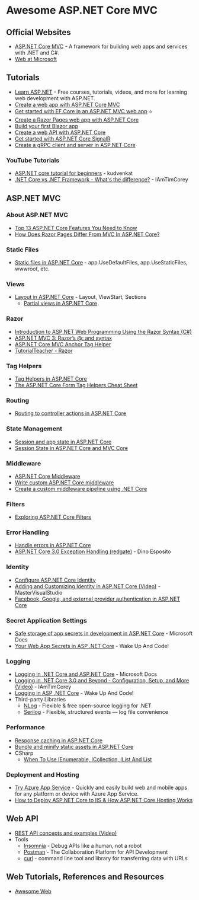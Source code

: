 # Awesome ASP.NET Core MVC

## Official Websites
* [ASP.NET Core MVC](https://dotnet.microsoft.com/apps/aspnet) - A framework for building web apps and services with .NET and C#.
* [Web at Microsoft](https://developer.microsoft.com/en-us/web/)

## Tutorials
* [Learn ASP.NET](https://dotnet.microsoft.com/learn/aspnet) - Free courses, tutorials, videos, and more for learning web development with ASP.NET.
* [Create a web app with ASP.NET Core MVC](https://docs.microsoft.com/en-us/aspnet/core/tutorials/first-mvc-app/)
* [Get started with EF Core in an ASP.NET MVC web app](https://docs.microsoft.com/en-us/aspnet/core/data/ef-mvc/intro?view=aspnetcore-2.2) :star:
* [Create a Razor Pages web app with ASP.NET Core](https://docs.microsoft.com/en-us/aspnet/core/tutorials/razor-pages/)
* [Build your first Blazor app](https://docs.microsoft.com/en-us/aspnet/core/tutorials/build-your-first-blazor-app)
* [Create a web API with ASP.NET Core](https://docs.microsoft.com/en-us/aspnet/core/tutorials/first-web-api)
* [Get started with ASP.NET Core SignalR](https://docs.microsoft.com/en-us/aspnet/core/tutorials/signalr)
* [Create a gRPC client and server in ASP.NET Core](https://docs.microsoft.com/en-us/aspnet/core/tutorials/grpc/grpc-start)

### YouTube Tutorials
* [ASP.NET core tutorial for beginners](https://www.youtube.com/playlist?list=PL6n9fhu94yhVkdrusLaQsfERmL_Jh4XmU) - kudvenkat
* [.NET Core vs .NET Framework - What's the difference?](https://www.youtube.com/watch?v=79UWvR734wI) - IAmTimCorey

## ASP.NET MVC
### About ASP.NET MVC
* [Top 13 ASP.NET Core Features You Need to Know](https://stackify.com/asp-net-core-features/)
* [How Does Razor Pages Differ From MVC In ASP.NET Core?](https://exceptionnotfound.net/razor-pages-how-does-it-differ-from-mvc-in-asp-net-core/)

### Static Files
* [Static files in ASP.NET Core](https://docs.microsoft.com/en-us/aspnet/core/fundamentals/static-files) - app.UseDefaultFiles, app.UseStaticFiles, wwwroot, etc.

### Views
* [Layout in ASP.NET Core](https://docs.microsoft.com/en-us/aspnet/core/mvc/views/layout?view=aspnetcore-3.0) - Layout, ViewStart, Sections
  * [Partial views in ASP.NET Core](https://docs.microsoft.com/en-us/aspnet/core/mvc/views/partial)

### Razor
* [Introduction to ASP.NET Web Programming Using the Razor Syntax (C#)](https://docs.microsoft.com/en-us/aspnet/web-pages/overview/getting-started/introducing-razor-syntax-c)
* [ASP.NET MVC 3: Razor’s @: and <text> syntax](https://weblogs.asp.net/scottgu/asp-net-mvc-3-razor-s-and-lt-text-gt-syntax)
* [ASP.NET Core MVC Anchor Tag Helper](https://www.davepaquette.com/archive/2015/06/01/mvc-6-anchor-tag-helper.aspx)
* [TutorialTeacher - Razor](http://www.tutorialsteacher.com/mvc/razor-syntax)

### Tag Helpers
* [Tag Helpers in ASP.NET Core](https://docs.microsoft.com/en-us/aspnet/core/mvc/views/tag-helpers/intro)
* [The ASP.NET Core Form Tag Helpers Cheat Sheet](https://jonhilton.net/aspnet-core-forms-cheat-sheet/)

### Routing
  * [Routing to controller actions in ASP.NET Core](https://docs.microsoft.com/en-us/aspnet/core/mvc/controllers/routing)

### State Management
* [Session and app state in ASP.NET Core](https://docs.microsoft.com/en-us/aspnet/core/fundamentals/app-state)
* [Session State in ASP.NET Core and MVC Core](https://dzone.com/articles/session-state-in-aspnet-core-and-mvc-core)

### Middleware
  * [ASP.NET Core Middleware](https://docs.microsoft.com/en-us/aspnet/core/fundamentals/middleware/?view=aspnetcore-3.0)
  * [Write custom ASP.NET Core middleware](https://docs.microsoft.com/en-us/aspnet/core/fundamentals/middleware/write)
  * [Create a custom middleware pipeline using .NET Core](https://medium.com/@huzaifa.asif/create-a-custom-middleware-pipeline-using-net-core-c60fde242ad9)
 
### Filters
* [Exploring ASP.NET Core Filters](https://www.dotnettricks.com/learn/aspnetcore/mvc-core-filters-real-world-exmaple)

### Error Handling
* [Handle errors in ASP.NET Core](https://docs.microsoft.com/en-us/aspnet/core/fundamentals/error-handling)
* [ASP.NET Core 3.0 Exception Handling (redgate)](https://www.red-gate.com/simple-talk/dotnet/net-development/asp-net-core-3-0-exception-handling/) - Dino Esposito

### Identity
* [Configure ASP.NET Core Identity](https://docs.microsoft.com/en-us/aspnet/core/security/authentication/identity-configuration)
* [Adding and Customizing Identity in ASP.NET Core (Video)](https://www.youtube.com/watch?v=GblxFZpR10w) - MasterVisualStudio
* [Facebook, Google, and external provider authentication in ASP.NET Core](https://docs.microsoft.com/en-us/aspnet/core/security/authentication/social/)

### Secret Application Settings 
* [Safe storage of app secrets in development in ASP.NET Core](https://docs.microsoft.com/en-us/aspnet/core/security/app-secrets) - Microsoft Docs
* [Your Web App Secrets in ASP .NET Core](https://wakeupandcode.com/your-web-app-secrets-in-asp-net-core/) - Wake Up And Code!

### Logging
* [Logging in .NET Core and ASP.NET Core](https://docs.microsoft.com/en-us/aspnet/core/fundamentals/logging) - Microsoft Docs
* [Logging in .NET Core 3.0 and Beyond - Configuration, Setup, and More (Video)](https://www.youtube.com/watch?v=oXNslgIXIbQ) - 
IAmTimCorey
* [Logging in ASP .NET Core](https://wakeupandcode.com/logging-in-asp-net-core/) - Wake Up And Code!  
* Third-party Libraries
  * [NLog](https://nlog-project.org/) - Flexible & free open-source logging for .NET
  * [Serilog](https://serilog.net/) - Flexible, structured events — log file convenience
### Performance
* [Response caching in ASP.NET Core](https://docs.microsoft.com/en-us/aspnet/core/performance/caching/response?view=aspnetcore-3.0)
* [Bundle and minify static assets in ASP.NET Core](https://docs.microsoft.com/en-us/aspnet/core/client-side/bundling-and-minification)
* CSharp
  * [When To Use IEnumerable, ICollection, IList And List](https://www.claudiobernasconi.ch/2013/07/22/when-to-use-ienumerable-icollection-ilist-and-list/)
  
###  Deployment and Hosting
* [Try Azure App Service](http://tryappservice.azure.com) - Quickly and easily build web and mobile apps for any platform or device with Azure App Service.
* [How to Deploy ASP.NET Core to IIS & How ASP.NET Core Hosting Works](https://stackify.com/how-to-deploy-asp-net-core-to-iis/)
  
## Web API
* [REST API concepts and examples (Video)](https://www.youtube.com/watch?v=7YcW25PHnAA)
* Tools
  * [Insomnia](https://insomnia.rest/) - Debug APIs like a human, not a robot
  * [Postman](https://www.getpostman.com/) - The Collaboration Platform for API Development
  * [curl](https://curl.haxx.se/) - command line tool and library for transferring data with URLs

## Web Tutorials, References and Resources
* [Awesome Web](https://github.com/NajiElKotob/Awesome-Web)

